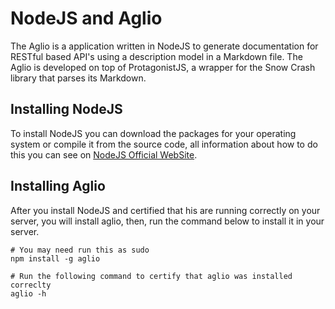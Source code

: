 NodeJS and Aglio
================

The Aglio is a application written in NodeJS to generate documentation for RESTful based API's using a description model in a Markdown file. The Aglio is developed on top of ProtagonistJS, a wrapper for the Snow Crash library that parses its Markdown.

Installing NodeJS
-----------------

To install NodeJS you can download the packages for your operating system or compile it from the source code, all information about how to do this you can see on [NodeJS Official WebSite](http://nodejs.org/).

Installing Aglio
----------------

After you install NodeJS and certified that his are running correctly on your server, you will install aglio, then, run the command below to install it in your server.

```shell
# You may need run this as sudo
npm install -g aglio

# Run the following command to certify that aglio was installed correclty
aglio -h
```